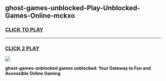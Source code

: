 
## ghost-games-unblocked-Play-Unblocked-Games-Online-mckxo
<h3>
<a href="https://premium76.site?title=ghost-games-unblocked&ref=24A">CLICK TO PLAY</a></h3>
<hr>

<h3>
<a href="https://premium76.site?title=ghost-games-unblocked&ref=24A">CLICK 2 PLAY</a>
  
</h3>

<a href="https://premium76.site?title=ghost-games-unblocked&ref=24A"><img src="https://clearcache.store/games.png"></a>


**ghost-games-unblocked games unblocked: Your Gateway to Fun and Accessible Online Gaming**
